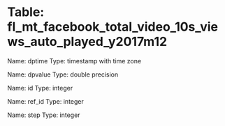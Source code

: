 Table: fl_mt_facebook_total_video_10s_views_auto_played_y2017m12
================================================================

Name: dptime
Type: timestamp with time zone

Name: dpvalue
Type: double precision

Name: id
Type: integer

Name: ref_id
Type: integer

Name: step
Type: integer

